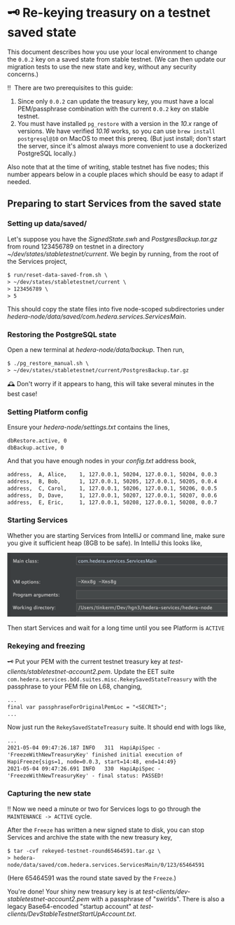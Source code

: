 # :old_key: Re-keying treasury on a testnet saved state

This document describes how you use your local environment to 
change the `0.0.2` key on a saved state from stable testnet. 
(We can then update our migration tests to use the new state 
and key, without any security concerns.)

:bangbang:&nbsp; There are two prerequisites to this guide:
  1. Since only `0.0.2` can update the treasury key, you must 
     have a local PEM/passphrase combination with the current 
     `0.0.2` key on stable testnet. 
  2. You must have installed `pg_restore` with a version in the 
     _10.x_ range of versions. We have verified _10.16_ works,
     so you can use `brew install postgresql@10` on MacOS to
     meet this prereq. (But just install; don't start the 
     server, since it's almost always more convenient to use a 
     dockerized PostgreSQL locally.)

Also note that at the time of writing, stable testnet has five nodes;
this number appears below in a couple places which should be easy to 
adapt if needed.

## Preparing to start Services from the saved state

### Setting up data/saved/

Let's suppose you have the _SignedState.swh_ and _PostgresBackup.tar.gz_
from round 123456789 on testnet in a directory 
_~/dev/states/stabletestnet/current_. We begin by running, from the 
root of the Services project,
```
$ run/reset-data-saved-from.sh \
> ~/dev/states/stabletestnet/current \
> 123456789 \
> 5
```
This should copy the state files into five node-scoped subdirectories under 
_hedera-node/data/saved/com.hedera.services.ServicesMain_.

### Restoring the PostgreSQL state

Open a new terminal at _hedera-node/data/backup_. Then run,
```
$ ./pg_restore_manual.sh \
> ~/dev/states/stabletestnet/current/PostgresBackup.tar.gz
```

:mantelpiece_clock:&nbsp;Don't worry if it appears to hang, 
this will take several minutes in the best case! 

### Setting Platform config

Ensure your _hedera-node/settings.txt_ contains the lines,
```
dbRestore.active, 0
dbBackup.active, 0
```

And that you have enough nodes in your _config.txt_ address book,
```
address,  A, Alice,    1, 127.0.0.1, 50204, 127.0.0.1, 50204, 0.0.3
address,  B, Bob,      1, 127.0.0.1, 50205, 127.0.0.1, 50205, 0.0.4
address,  C, Carol,    1, 127.0.0.1, 50206, 127.0.0.1, 50206, 0.0.5
address,  D, Dave,     1, 127.0.0.1, 50207, 127.0.0.1, 50207, 0.0.6
address,  E, Eric,     1, 127.0.0.1, 50208, 127.0.0.1, 50208, 0.0.7
```

### Starting Services

Whether you are starting Services from IntelliJ or command line,
make sure you give it sufficient heap (8GB to be safe). In IntelliJ 
this looks like,

![](../assets/VM-options-for-local-testnet-rekey.png)

Then start Services and wait for a long time until you see Platform 
is `ACTIVE`

### Rekeying and freezing

:old_key:&nbsp;Put your PEM with the current testnet treasury key
at _test-clients/stabletestnet-account2.pem_. Update the EET suite
`com.hedera.services.bdd.suites.misc.RekeySavedStateTreasury` with 
the passphrase to your PEM file on L68, changing,
```
...
final var passphraseForOriginalPemLoc = "<SECRET>";
...
```

Now just run the `RekeySavedStateTreasury` suite. It should end with 
logs like,
```
...
2021-05-04 09:47:26.187 INFO   311  HapiApiSpec - 'FreezeWithNewTreasuryKey' finished initial execution of HapiFreeze{sigs=1, node=0.0.3, start=14:48, end=14:49}
2021-05-04 09:47:26.691 INFO   330  HapiApiSpec - 'FreezeWithNewTreasuryKey' - final status: PASSED!
```

### Capturing the new state

:bangbang:&nbsp;Now we need a minute or two for Services logs to go 
through the `MAINTENANCE -> ACTIVE` cycle. 

After the `Freeze` has written a new signed state to disk, you can 
stop Services and archive the state with the new treasury key,
```
$ tar -cvf rekeyed-testnet-round65464591.tar.gz \
> hedera-node/data/saved/com.hedera.services.ServicesMain/0/123/65464591
```
(Here 65464591 was the round state saved by the `Freeze`.)  

You're done! Your shiny new treasury key is at 
_test-clients/dev-stabletestnet-account2.pem_ with a passphrase of "swirlds".
There is also a legacy Base64-encoded "startup account" at
_test-clients/DevStableTestnetStartUpAccount.txt_.
